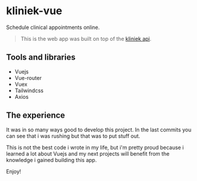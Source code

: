# kliniek-vue

Schedule clinical appointments online.

> This is the web app was built on top of the [kliniek api](https://github.com/gosenx/kliniek-api).

## Tools and libraries

- Vuejs
- Vue-router
- Vuex
- Tailwindcss
- Axios

## The experience

It was in so many ways good to develop this project. In the last commits you can see that i was rushing but that was to put stuff out.

This is not the best code i wrote in my life, but i'm pretty proud because i learned a lot about Vuejs and my next projects will benefit from the knowledge i gained building this app.

Enjoy!
